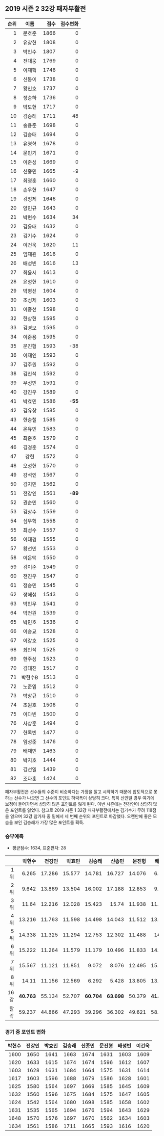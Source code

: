 ## 2019 시즌 2 32강 패자부활전

| 순위 | 이름 | 점수 | 점수변화 |
|---:|:---:|---:|---:|
|  1 |   문호준 | 1866 |    0 |
|  2 |   유창현 | 1808 |    0 |
|  3 |   박인수 | 1807 |    0 |
|  4 |   전대웅 | 1769 |    0 |
|  5 |   이재혁 | 1746 |    0 |
|  6 |   신동이 | 1738 |    0 |
|  7 |   황인호 | 1737 |    0 |
|  8 |   정승하 | 1736 |    0 |
|  9 |   박도현 | 1717 |    0 |
| 10 |   김승래 | 1711 |   48 |
| 11 |   송용준 | 1698 |    0 |
| 12 |   김승태 | 1694 |    0 |
| 13 |   유영혁 | 1678 |    0 |
| 14 |   문민기 | 1671 |    0 |
| 15 |   이준성 | 1669 |    0 |
| 16 |   신종민 | 1665 |   -9 |
| 17 |   최영훈 | 1660 |    0 |
| 18 |   손우현 | 1647 |    0 |
| 19 |   김정제 | 1646 |    0 |
| 20 |   양민규 | 1643 |    0 |
| 21 |   박현수 | 1634 |   34 |
| 22 |   김응태 | 1632 |    0 |
| 23 |   김기수 | 1624 |    0 |
| 24 |   이건욱 | 1620 |   11 |
| 25 |   임재원 | 1616 |    0 |
| 26 |   배성빈 | 1616 |   13 |
| 27 |   최윤서 | 1613 |    0 |
| 28 |   윤정현 | 1610 |    0 |
| 29 |   박병선 | 1604 |    0 |
| 30 |   조성제 | 1603 |    0 |
| 31 |   이중선 | 1598 |    0 |
| 32 |   한상현 | 1595 |    0 |
| 33 |   김경모 | 1595 |    0 |
| 34 |   이준용 | 1595 |    0 |
| 35 |   문진형 | 1593 |  -38 |
| 36 |   이재인 | 1593 |    0 |
| 37 |   김주원 | 1592 |    0 |
| 38 |   김진석 | 1592 |    0 |
| 39 |   우성민 | 1591 |    0 |
| 40 |   강진우 | 1589 |    0 |
| 41 |   박효민 | 1586 |  __-55__ |
| 42 |   김유창 | 1585 |    0 |
| 43 |   한승철 | 1585 |    0 |
| 44 |   온유민 | 1583 |    0 |
| 45 |   최준호 | 1579 |    0 |
| 46 |   김경훈 | 1574 |    0 |
| 47 |     강현 | 1572 |    0 |
| 48 |   오성현 | 1570 |    0 |
| 49 |   강석인 | 1567 |    0 |
| 50 |   김지민 | 1562 |    0 |
| 51 |   전강인 | 1561 |  __-89__ |
| 52 |   권순민 | 1560 |    0 |
| 53 |   김상수 | 1559 |    0 |
| 54 |   심우혁 | 1558 |    0 |
| 55 |   최성수 | 1557 |    0 |
| 56 |   이태경 | 1555 |    0 |
| 57 |   황선민 | 1553 |    0 |
| 58 |   이은택 | 1550 |    0 |
| 59 |   김이준 | 1549 |    0 |
| 60 |   전진우 | 1547 |    0 |
| 61 |   정승민 | 1545 |    0 |
| 62 |   정해섭 | 1543 |    0 |
| 63 |   박민우 | 1541 |    0 |
| 64 |   박천원 | 1539 |    0 |
| 65 |   박민호 | 1536 |    0 |
| 66 |   이승교 | 1528 |    0 |
| 67 |   이강호 | 1525 |    0 |
| 68 |   최민석 | 1525 |    0 |
| 69 |   한주성 | 1523 |    0 |
| 70 |   김대진 | 1517 |    0 |
| 71 |  박현수B | 1513 |    0 |
| 72 |   노준엽 | 1512 |    0 |
| 73 |   박창규 | 1510 |    0 |
| 74 |   조원호 | 1506 |    0 |
| 75 |   이다빈 | 1500 |    0 |
| 76 |   사상훈 | 1494 |    0 |
| 77 |   현록빈 | 1477 |    0 |
| 78 |   임성준 | 1476 |    0 |
| 79 |   배재민 | 1463 |    0 |
| 80 |   박지호 | 1444 |    0 |
| 81 |   김선일 | 1439 |    0 |
| 82 |   조다훈 | 1424 |    0 |

패자부활전은 선수들의 수준이 비슷하다는 가정을 깔고 시작하기 때문에 압도적으로 못하는 선수가 나오면 그 선수의 포인트 하락폭이 상당히 크다. 특히 신인일 경우 여기에 보정이 들어가면서 상당히 많은 포인트를 잃게 된다. 이번 시즌에는 전강인이 상당히 많은 포인트를 잃었다. 참고로 2019 시즌 1 32강 패자부활전에서는 김기수가 무려 118점을 잃으며 32강 참가자 중 밑에서 세 번째 순위의 포인트로 마감했다. 오랜만에 좋은 모습을 보인 김승래가 가장 많은 포인트를 획득.

### 승부예측

* 평균점수: 1634, 표준편차: 28

|  | 박현수 | 전강인 | 박효민 | 김승래 | 신종민 | 문진형 | 배성빈 | 이건욱 |
|---:|---:|---:|---:|---:|---:|---:|---:|---:|
| 1위 | 6.265 | 17.286 | 15.577 | 14.781 | 16.727 | 14.076 | 6.603 | 11.137 |
| 2위 | 9.642 | 13.869 | 13.504 | 16.002 | 17.188 | 12.853 | 9.941 | 10.977 |
| 3위 | 11.64 | 12.216 | 12.028 | 15.423 | 15.74 | 11.938 | 11.891 | 10.804 |
| 4위 | 13.216 | 11.763 | 11.598 | 14.498 | 14.043 | 11.512 | 13.032 | 11.069 |
| 5위 | 14.338 | 11.325 | 11.294 | 12.753 | 12.302 | 11.488 | 14.38 | 11.846 |
| 6위 | 15.222 | 11.264 | 11.579 | 11.179 | 10.496 | 11.833 | 14.913 | 12.601 |
| 7위 | 15.567 | 11.121 | 11.851 | 9.072 | 8.076 | 12.495 | 15.353 | 14.051 |  
| 8위 | 14.11 | 11.156 | 12.569 | 6.292 | 5.428 | 13.805 | 13.887 | 17.515 |
| 16강 | __40.763__ | 55.134 | 52.707 | __60.704__ | __63.698__ | 50.379 | __41.467__ | 43.987 |
| 탈락 | 59.237 | 44.866 | 47.293 | 39.296 | 36.302 | 49.621 | 58.533 | 56.013 |

### 경기 중 포인트 변화

|    박현수 |    전강인 |    박효민 |    김승래 |    신종민 |    문진형 |    배성빈 |    이건욱 |
| ------:| ------:| ------:| ------:| ------:| ------:| ------:| ------:|
| 1600 | 1650 | 1641 | 1663 | 1674 | 1631 | 1603 | 1609 |
| 1620 | 1633 | 1615 | 1674 | 1674 | 1596 | 1612 | 1607 |
| 1603 | 1628 | 1631 | 1684 | 1664 | 1575 | 1631 | 1614 |
| 1617 | 1603 | 1596 | 1688 | 1679 | 1586 | 1628 | 1601 |
| 1625 | 1580 | 1564 | 1697 | 1669 | 1585 | 1645 | 1609 |
| 1632 | 1560 | 1596 | 1675 | 1684 | 1575 | 1647 | 1605 |
| 1624 | 1542 | 1564 | 1680 | 1698 | 1585 | 1658 | 1602 |
| 1631 | 1535 | 1565 | 1694 | 1676 | 1594 | 1643 | 1629 |
| 1648 | 1570 | 1576 | 1697 | 1670 | 1562 | 1634 | 1603 |
| 1634 | 1561 | 1586 | 1711 | 1665 | 1593 | 1616 | 1620 |

